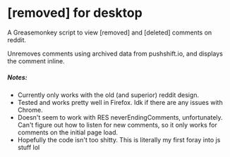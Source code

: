 # [removed] for desktop
A Greasemonkey script to view [removed] and [deleted] comments on reddit.

Unremoves comments using archived data from pushshift.io, and displays the comment inline.

##### Notes:
* Currently only works with the old (and superior) reddit design.
* Tested and works pretty well in Firefox. Idk if there are any issues with Chrome.
* Doesn't seem to work with RES neverEndingComments, unfortunately. Can't figure out how to listen for new comments, so it only works for comments on the initial page load.
* Hopefully the code isn't too shitty. This is literally my first foray into js stuff lol
